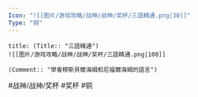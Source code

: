 ```yaml
---
Icon: "![[图片/游戏攻略/战神/战神/奖杯/三語精通.png|30]]"
Type: "铜"
---
```

```ad-common-bronze-trophy
title: (Title:: "三語精通")
![[图片/游戏攻略/战神/战神/奖杯/三語精通.png|100]]

(Comment:: "學會穆斯貝爾海姆和尼福爾海姆的語言")
```

#战神/战神/奖杯 #奖杯 #铜
